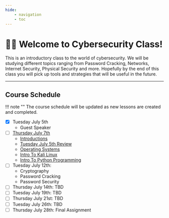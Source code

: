 ```yaml
---
hide:
    - navigation
    - toc
---
```


# 🤜🏼 Welcome to Cybersecurity Class!

This is an introductory class to the world of cybersecurity. We will be studying
different topics ranging from Password Cracking, Networks, Internet Security, 
Physical Security and more. Hopefully by the end of this class you will pick up
tools and strategies that will be useful in the future. 

---

## Course Schedule

!!! note ""
    The course schedule will be updated as new lessons are created and completed.

- [x] Tuesday July 5th
    - Guest Speaker
- [ ] [Thursday July 7th](summer2022/07-07-22.md) 
    - [Introductions](summer2022/07-07-22.md#introductions)
    - [Tuesday July 5th Review](summer2022/07-07-22.md#tuesday-july-5th-review)
    - [Operating Systems](summer2022/07-07-22.md#operating-systems)
    - [Intro To Kali Linux](summer2022/07-07-22.md#intro-to-kali-linux)
    - [Intro To Python Programming](summer2022/07-07-22.md#intro-to-python-programming)
- [ ] Tuesday July 12th:
    - Cryptography
    - Password Cracking
    - Password Security
- [ ] Thursday July 14th: TBD
- [ ] Tuesday July 19th: TBD
- [ ] Thursday July 21st: TBD
- [ ] Tuesday July 26th: TBD
- [ ] Thursday July 28th: Final Assignment
